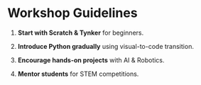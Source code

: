 # Workshop Guidelines

1. **Start with Scratch & Tynker** for beginners.
   
2. **Introduce Python gradually** using visual-to-code transition.
   
3. **Encourage hands-on projects** with AI & Robotics.
   
4. **Mentor students** for STEM competitions.

